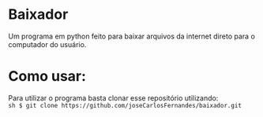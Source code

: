 # Baixador
Um programa em python feito para baixar arquivos da internet direto para o computador do usuário.

# Como usar:
Para utilizar o programa basta clonar esse repositório utilizando:
<br>
``sh
$ git clone https://github.com/joseCarlosFernandes/baixador.git
``
